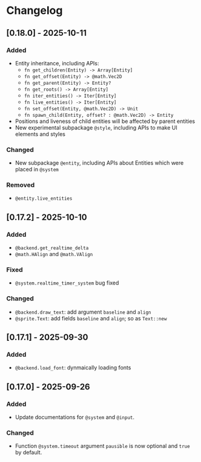 # Changelog

## [0.18.0] - 2025-10-11

### Added

- Entity inheritance, including APIs:
  - `fn get_children(Entity) -> Array[Entity]`
  - `fn get_offset(Entity) -> @math.Vec2D`
  - `fn get_parent(Entity) -> Entity?`
  - `fn get_roots() -> Array[Entity]`
  - `fn iter_entities() -> Iter[Entity]`
  - `fn live_entities() -> Iter[Entity]`
  - `fn set_offset(Entity, @math.Vec2D) -> Unit`
  - `fn spawn_child(Entity, offset? : @math.Vec2D) -> Entity`
- Positions and liveness of child entities will be affected by parent entities 
- New experimental subpackage `@style`, including APIs to make UI elements and styles

### Changed 

- New subpackage `@entity`, including APIs about Entities which were placed in `@system`

### Removed

- `@entity.live_entities`

## [0.17.2] - 2025-10-10

### Added 

- `@backend.get_realtime_delta`
- `@math.HAlign` and `@math.VAlign`

### Fixed 

- `@system.realtime_timer_system` bug fixed 

### Changed 

- `@backend.draw_text`: add argument `baseline` and `align`
- `@sprite.Text`: add fields `baseline` and `align`; so as `Text::new`

## [0.17.1] - 2025-09-30

### Added 

- `@backend.load_font`: dynmaically loading fonts

## [0.17.0] - 2025-09-26

### Added

- Update documentations for `@system` and `@input`. 

### Changed

- Function `@system.timeout` argument `pausible` is now optional and `true` by default.
